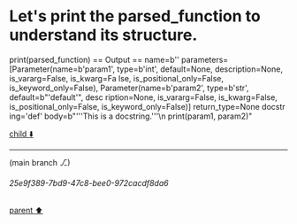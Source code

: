 # Let's print the parsed_function to understand its structure.
print(parsed_function)
== Output ==
name=b'' parameters=[Parameter(name=b'param1', type=b'int', default=None, description=None, is_vararg=False, is_kwarg=Fa
lse, is_positional_only=False, is_keyword_only=False), Parameter(name=b'param2', type=b'str', default=b"'default'", desc
ription=None, is_vararg=False, is_kwarg=False, is_positional_only=False, is_keyword_only=False)] return_type=None docstr
ing='def' body=b"'''This is a docstring.'''\n    print(param1, param2)"


[child ⬇️](#25e9f389-7bd9-47c8-bee0-972cacdf8da6)

---

(main branch ⎇)
###### 25e9f389-7bd9-47c8-bee0-972cacdf8da6
[parent ⬆️](#ed40edcf-9411-4d90-b180-c27b4de0e9fb)
